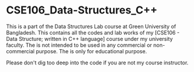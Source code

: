 # CSE106_Data-Structures_C++
This is a part of the Data Structures Lab course at Green University of Bangladesh. This contains all the codes and lab works of my [CSE106 - Data Structure; written in C++ language] course under my university faculty. The is not intended to be used in any commercial or non-commercial purpose. The is only for educational purpose.

Please don't dig too deep into the code if you are not my course instructor.
